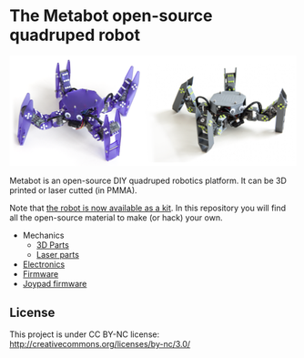 # The Metabot open-source quadruped robot

![Metabot](docs/imgs/metabots.png)

Metabot is an open-source DIY quadruped robotics platform. It can be 3D printed or
laser cutted (in PMMA).

Note that [the robot is now available as a kit](http://metabot.cc).
In this repository you will find all the open-source material to make (or hack) your own.

* Mechanics
    * [3D Parts](mechanics/3d)
    * [Laser parts](mechanics/laser)
* [Electronics](electronics)
* [Firmware](firmware)
* [Joypad firmware](dfpad)

## License

This project is under CC BY-NC license:
http://creativecommons.org/licenses/by-nc/3.0/
